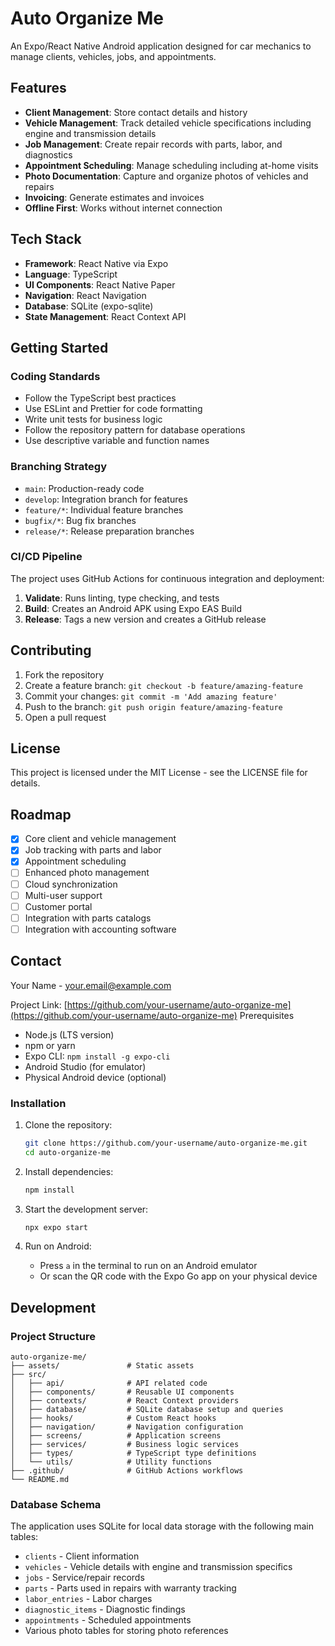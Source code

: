 # Auto Organize Me

An Expo/React Native Android application designed for car mechanics to manage clients, vehicles, jobs, and appointments.

## Features

- **Client Management**: Store contact details and history
- **Vehicle Management**: Track detailed vehicle specifications including engine and transmission details
- **Job Management**: Create repair records with parts, labor, and diagnostics
- **Appointment Scheduling**: Manage scheduling including at-home visits
- **Photo Documentation**: Capture and organize photos of vehicles and repairs
- **Invoicing**: Generate estimates and invoices
- **Offline First**: Works without internet connection

## Tech Stack

- **Framework**: React Native via Expo
- **Language**: TypeScript
- **UI Components**: React Native Paper
- **Navigation**: React Navigation
- **Database**: SQLite (expo-sqlite)
- **State Management**: React Context API

## Getting Started

### Coding Standards

- Follow the TypeScript best practices
- Use ESLint and Prettier for code formatting
- Write unit tests for business logic
- Follow the repository pattern for database operations
- Use descriptive variable and function names

### Branching Strategy

- `main`: Production-ready code
- `develop`: Integration branch for features
- `feature/*`: Individual feature branches
- `bugfix/*`: Bug fix branches
- `release/*`: Release preparation branches

### CI/CD Pipeline

The project uses GitHub Actions for continuous integration and deployment:

1. **Validate**: Runs linting, type checking, and tests
2. **Build**: Creates an Android APK using Expo EAS Build
3. **Release**: Tags a new version and creates a GitHub release

## Contributing

1. Fork the repository
2. Create a feature branch: `git checkout -b feature/amazing-feature`
3. Commit your changes: `git commit -m 'Add amazing feature'`
4. Push to the branch: `git push origin feature/amazing-feature`
5. Open a pull request

## License

This project is licensed under the MIT License - see the LICENSE file for details.

## Roadmap

- [x] Core client and vehicle management
- [x] Job tracking with parts and labor
- [x] Appointment scheduling
- [ ] Enhanced photo management
- [ ] Cloud synchronization
- [ ] Multi-user support
- [ ] Customer portal
- [ ] Integration with parts catalogs
- [ ] Integration with accounting software

## Contact

Your Name - your.email@example.com

Project Link: [https://github.com/your-username/auto-organize-me](https://github.com/your-username/auto-organize-me) Prerequisites

- Node.js (LTS version)
- npm or yarn
- Expo CLI: `npm install -g expo-cli`
- Android Studio (for emulator)
- Physical Android device (optional)

### Installation

1. Clone the repository:

   ```bash
   git clone https://github.com/your-username/auto-organize-me.git
   cd auto-organize-me
   ```

2. Install dependencies:

   ```bash
   npm install
   ```

3. Start the development server:

   ```bash
   npx expo start
   ```

4. Run on Android:
   - Press `a` in the terminal to run on an Android emulator
   - Or scan the QR code with the Expo Go app on your physical device

## Development

### Project Structure

```
auto-organize-me/
├── assets/               # Static assets
├── src/
│   ├── api/              # API related code
│   ├── components/       # Reusable UI components
│   ├── contexts/         # React Context providers
│   ├── database/         # SQLite database setup and queries
│   ├── hooks/            # Custom React hooks
│   ├── navigation/       # Navigation configuration
│   ├── screens/          # Application screens
│   ├── services/         # Business logic services
│   ├── types/            # TypeScript type definitions
│   └── utils/            # Utility functions
├── .github/              # GitHub Actions workflows
└── README.md
```

### Database Schema

The application uses SQLite for local data storage with the following main tables:

- `clients` - Client information
- `vehicles` - Vehicle details with engine and transmission specifics
- `jobs` - Service/repair records
- `parts` - Parts used in repairs with warranty tracking
- `labor_entries` - Labor charges
- `diagnostic_items` - Diagnostic findings
- `appointments` - Scheduled appointments
- Various photo tables for storing photo references

###
